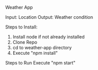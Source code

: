 Weather App

Input: Location
Output: Weather condition

Steps to Install:
1) Install node if not already installed
2) Clone Repo
3) cd to weather-app directory
4) Execute "npm install"

Steps to Run
Execute "npm start"